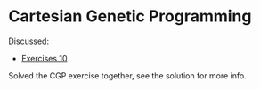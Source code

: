 # Cartesian Genetic Programming

Discussed:
* [Exercises 10](../../material/week10)

Solved the CGP exercise together, see the solution for more info.
